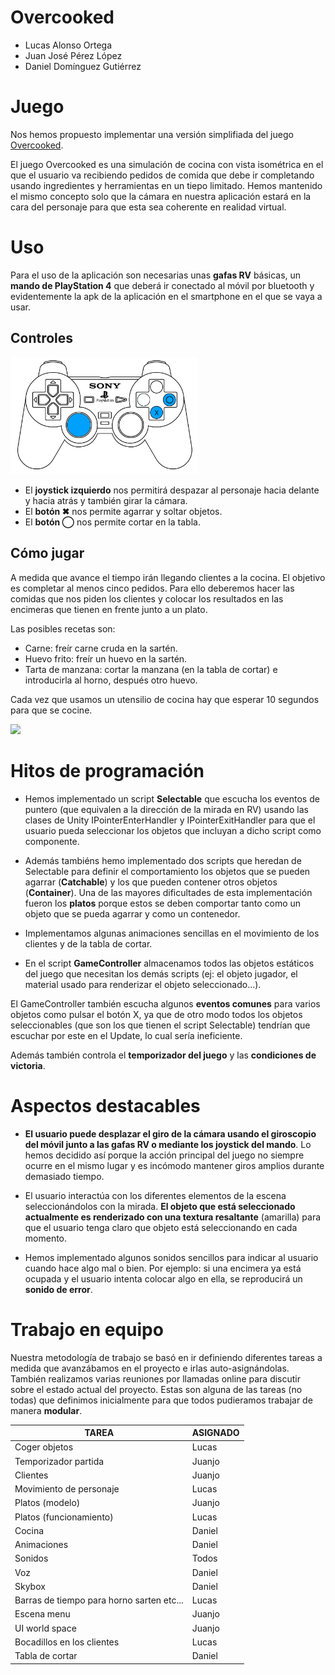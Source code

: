 # Overcooked
* Lucas Alonso Ortega
* Juan José Pérez López
* Daniel Domínguez Gutiérrez
# Juego
Nos hemos propuesto implementar una versión simplifiada del juego [Overcooked](https://store.steampowered.com/app/448510/Overcooked/?l=spanish).

El juego Overcooked es una simulación de cocina con vista isométrica en el que el usuario va recibiendo pedidos de comida que debe ir completando usando ingredientes y herramientas en un tiepo limitado. Hemos mantenido el mismo concepto solo que la cámara en nuestra aplicación estará en la cara del personaje para que esta sea coherente en realidad virtual.

# Uso
Para el uso de la aplicación son necesarias unas **gafas RV** básicas, un **mando de PlayStation 4** que deberá ir conectado al móvil por bluetooth y evidentemente la apk de la aplicación en el smartphone en el que se vaya a usar.
## Controles
<img src="img/controller.jpg" width="300">

* El **joystick izquierdo** nos permitirá despazar al personaje hacia delante y hacia atrás y también girar la cámara.
* El **botón ✖** nos permite agarrar y soltar objetos.
* El **botón ◯** nos permite cortar en la tabla.

## Cómo jugar
A medida que avance el tiempo irán llegando clientes a la cocina. El objetivo es completar al menos cinco pedidos.
Para ello deberemos hacer las comidas que nos piden los clientes y colocar los resultados en las encimeras que tienen en frente junto a un plato.

Las posibles recetas son:

* Carne: freír carne cruda en la sartén.
* Huevo frito: freír un huevo en la sartén.
* Tarta de manzana: cortar la manzana (en la tabla de cortar) e introducirla al horno, después otro huevo.

Cada vez que usamos un utensilio de cocina hay que esperar 10 segundos para que se cocine.

![](img/animatedGif.gif)

# Hitos de programación

* Hemos implementado un script **Selectable** que escucha los eventos de puntero (que equivalen a la dirección de la mirada en RV) usando las clases de Unity IPointerEnterHandler y IPointerExitHandler para que el usuario pueda seleccionar los objetos que incluyan a dicho script como componente.

* Además tambiéns hemo implementado dos scripts que heredan de Selectable para definir el comportamiento los objetos que se pueden agarrar (**Catchable**) y los que pueden contener otros objetos (**Container**). Una de las mayores dificultades de esta implementación fueron los **platos** porque estos se deben comportar tanto como un objeto que se pueda agarrar y como un contenedor.

* Implementamos algunas animaciones sencillas en el movimiento de los clientes y de la tabla de cortar.

* En el script **GameController** almacenamos todos las objetos estáticos del juego que necesitan los demás scripts (ej: el objeto jugador, el material usado para renderizar el objeto seleccionado...).

El GameController también escucha algunos **eventos comunes** para varios objetos como pulsar el botón X, ya que de otro modo todos los objetos seleccionables (que son los que tienen el script Selectable) tendrían que escuchar por este en el Update, lo cual sería ineficiente.

Además también controla el **temporizador del juego** y las **condiciones de victoria**.

# Aspectos destacables
* **El usuario puede desplazar el giro de la cámara usando el giroscopio del móvil junto a las gafas RV o mediante los joystick del mando**. Lo hemos decidido así porque la acción principal del juego no siempre ocurre en el mismo lugar y es incómodo mantener giros amplios durante demasiado tiempo.

* El usuario interactúa con los diferentes elementos de la escena seleccionándolos con la mirada. **El objeto que está seleccionado actualmente es renderizado con una textura resaltante** (amarilla) para que el usuario tenga claro que objeto está seleccionando en cada momento.

* Hemos implementado algunos sonidos sencillos para indicar al usuario cuando hace algo mal o bien. Por ejemplo: si una encimera ya está ocupada y el usuario intenta colocar algo en ella, se reproducirá un **sonido de error**.

# Trabajo en equipo
Nuestra metodología de trabajo se basó en ir definiendo diferentes tareas a medida que avanzábamos en el proyecto e irlas auto-asignándolas. También realizamos varias reuniones por llamadas online para discutir sobre el estado actual del proyecto. Estas son alguna de las tareas (no todas) que definimos inicialmente para que todos pudieramos trabajar de manera **modular**.

|TAREA|ASIGNADO|
|---|---|
|Coger objetos|Lucas|
|Temporizador partida|Juanjo|
|Clientes|Juanjo|
|Movimiento de personaje|Lucas|
|Platos (modelo)|Juanjo|
|Platos (funcionamiento)|Lucas|
|Cocina|Daniel|
|Animaciones|Daniel|
|Sonidos|Todos|
|Voz|Daniel|
|Skybox|Daniel|
|Barras de tiempo para horno sarten etc...|Lucas|
|Escena menu|Juanjo|
|UI world space|Juanjo|
|Bocadillos en los clientes|Lucas|
|Tabla de cortar|Daniel|


